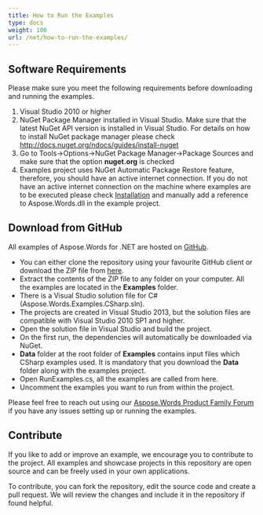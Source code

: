 ```yaml
---
title: How to Run the Examples
type: docs
weight: 100
url: /net/how-to-run-the-examples/
---
```


## **Software Requirements**
Please make sure you meet the following requirements before downloading and running the examples.

1. Visual Studio 2010 or higher
1. NuGet Package Manager installed in Visual Studio. Make sure that the latest NuGet API version is installed in Visual Studio. For details on how to install NuGet package manager please check <http://docs.nuget.org/ndocs/guides/install-nuget>
1. Go to Tools->Options->NuGet Package Manager->Package Sources and make sure that the option **nuget.org** is checked
1. Examples project uses NuGet Automatic Package Restore feature, therefore, you should have an active internet connection. If you do not have an active internet connection on the machine where examples are to be executed please check [Installation](/words/net/installation) and manually add a reference to Aspose.Words.dll in the example project.
## **Download from GitHub**
All examples of Aspose.Words for .NET are hosted on [GitHub](https://github.com/aspose-words/Aspose.Words-for-.NET).

- You can either clone the repository using your favourite GitHub client or download the ZIP file from [here](https://github.com/aspose-words/Aspose.Words-for-.NET/archive/master.zip).
- Extract the contents of the ZIP file to any folder on your computer. All the examples are located in the **Examples** folder.
- There is a Visual Studio solution file for C# (Aspose.Words.Examples.CSharp.sln).
- The projects are created in Visual Studio 2013, but the solution files are compatible with Visual Studio 2010 SP1 and higher.
- Open the solution file in Visual Studio and build the project.
- On the first run, the dependencies will automatically be downloaded via NuGet.
- **Data** folder at the root folder of **Examples** contains input files which CSharp examples used. It is mandatory that you download the **Data** folder along with the examples project.
- Open RunExamples.cs, all the examples are called from here.
- Uncomment the examples you want to run from within the project.

Please feel free to reach out using our [Aspose.Words Product Family Forum](https://forum.aspose.com/c/words) if you have any issues setting up or running the examples.
## **Contribute**
If you like to add or improve an example, we encourage you to contribute to the project. All examples and showcase projects in this repository are open source and can be freely used in your own applications.

To contribute, you can fork the repository, edit the source code and create a pull request. We will review the changes and include it in the repository if found helpful.